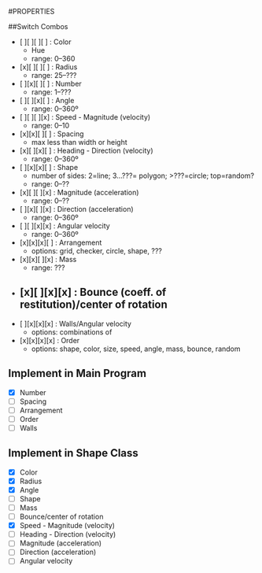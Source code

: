 #PROPERTIES

##Switch Combos
- [ ][ ][ ][ ] : Color
  - Hue
  - range: 0–360
- [x][ ][ ][ ] : Radius
  - range: 25–???
- [ ][x][ ][ ] : Number
  - range: 1–???
- [ ][ ][x][ ] : Angle
  - range: 0–360º
- [ ][ ][ ][x] : Speed - Magnitude (velocity)
  - range: 0–10
- [x][x][ ][ ] : Spacing
  - max less than width or height
- [x][ ][x][ ] : Heading - Direction (velocity)
  - range: 0–360º
- [ ][x][x][ ] : Shape
  - number of sides: 2=line; 3...???= polygon; >???=circle; top=random?
  - range: 0–??
- [x][ ][ ][x] : Magnitude (acceleration)
  - range: 0–??
- [ ][x][ ][x] : Direction (acceleration)
  - range: 0–360º
- [ ][ ][x][x] : Angular velocity
  - range: 0–360º
- [x][x][x][ ] : Arrangement
  - options: grid, checker, circle, shape, ???
- [x][x][ ][x] : Mass
  - range: ???
- [x][ ][x][x] : Bounce (coeff. of restitution)/center of rotation
  -
- [ ][x][x][x] : Walls/Angular velocity
  - options: combinations of
- [x][x][x][x] : Order
  - options: shape, color, size, speed, angle, mass, bounce, random

## Implement in Main Program
- [x] Number
- [ ] Spacing
- [ ] Arrangement
- [ ] Order
- [ ] Walls

## Implement in Shape Class
- [x] Color
- [x] Radius
- [x] Angle
- [ ] Shape
- [ ] Mass
- [ ] Bounce/center of rotation
- [x] Speed - Magnitude (velocity)
- [ ] Heading - Direction (velocity)
- [ ] Magnitude (acceleration)
- [ ] Direction (acceleration)
- [ ] Angular velocity